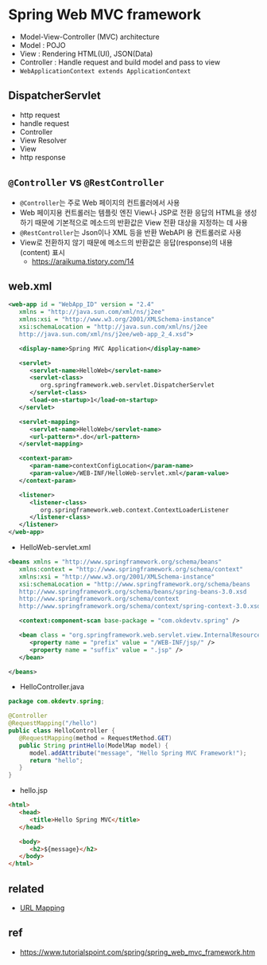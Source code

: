 # Spring Web MVC framework
* Model-View-Controller (MVC) architecture
* Model : POJO
* View : Rendering HTML(UI), JSON(Data)
* Controller : Handle request and build model and pass to view
* `WebApplicationContext extends ApplicationContext`

## DispatcherServlet
* http request
* handle request
* Controller
* View Resolver
* View
* http response


## `@Controller` vs `@RestController`
* `@Controller`는 주로 Web 페이지의 컨트롤러에서 사용
* Web 페이지용 컨트롤러는 템플릿 엔진 View나 JSP로 전환 응답의 HTML을 생성하기 때문에 기본적으로 메소드의 반환값은 View 전환 대상을 지정하는 데 사용
* `@RestController`는 Json이나 XML 등을 반환 WebAPI 용 컨트롤러로 사용
* View로 전환하지 않기 때문에 메소드의 반환값은 응답(response)의 내용(content) 표시
  * https://araikuma.tistory.com/14

## web.xml

```xml
<web-app id = "WebApp_ID" version = "2.4"
   xmlns = "http://java.sun.com/xml/ns/j2ee"
   xmlns:xsi = "http://www.w3.org/2001/XMLSchema-instance"
   xsi:schemaLocation = "http://java.sun.com/xml/ns/j2ee
   http://java.sun.com/xml/ns/j2ee/web-app_2_4.xsd">

   <display-name>Spring MVC Application</display-name>

   <servlet>
      <servlet-name>HelloWeb</servlet-name>
      <servlet-class>
         org.springframework.web.servlet.DispatcherServlet
      </servlet-class>
      <load-on-startup>1</load-on-startup>
   </servlet>

   <servlet-mapping>
      <servlet-name>HelloWeb</servlet-name>
      <url-pattern>*.do</url-pattern>
   </servlet-mapping>

   <context-param>
      <param-name>contextConfigLocation</param-name>
      <param-value>/WEB-INF/HelloWeb-servlet.xml</param-value>
   </context-param>

   <listener>
      <listener-class>
         org.springframework.web.context.ContextLoaderListener
      </listener-class>
   </listener>
</web-app>
```

* HelloWeb-servlet.xml

```xml
<beans xmlns = "http://www.springframework.org/schema/beans"
   xmlns:context = "http://www.springframework.org/schema/context"
   xmlns:xsi = "http://www.w3.org/2001/XMLSchema-instance"
   xsi:schemaLocation = "http://www.springframework.org/schema/beans
   http://www.springframework.org/schema/beans/spring-beans-3.0.xsd
   http://www.springframework.org/schema/context
   http://www.springframework.org/schema/context/spring-context-3.0.xsd">

   <context:component-scan base-package = "com.okdevtv.spring" />

   <bean class = "org.springframework.web.servlet.view.InternalResourceViewResolver">
      <property name = "prefix" value = "/WEB-INF/jsp/" />
      <property name = "suffix" value = ".jsp" />
   </bean>

</beans>
```

* HelloController.java

```java
package com.okdevtv.spring;

@Controller
@RequestMapping("/hello")
public class HelloController {
   @RequestMapping(method = RequestMethod.GET)
   public String printHello(ModelMap model) {
      model.addAttribute("message", "Hello Spring MVC Framework!");
      return "hello";
   }
}
```

* hello.jsp

```html
<html>
   <head>
      <title>Hello Spring MVC</title>
   </head>

   <body>
      <h2>${message}</h2>
   </body>
</html>
```

## related
* [URL Mapping](/mib/spring/mapping)

## ref
* https://www.tutorialspoint.com/spring/spring_web_mvc_framework.htm

